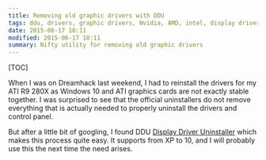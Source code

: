 ```yaml
---
title: Removing old graphic drivers with DDU
tags: ddu, drivers, graphic drivers, Nvidia, AMD, intel, display driver uninstaller
date: 2015-06-17 10:11
modified: 2015-06-17 10:11
summary: Nifty utility for removing old graphic drivers
---
```


[TOC]

When I was on Dreamhack last weekend, I had to reinstall the drivers for my ATI R9 280X as Windows 10 and ATI graphics cards are not exactly stable together. I was surprised to see that the official uninstallers do not remove everything that is actually needed to properly uninstall the drivers and control panel.

But after a little bit of googling, I found DDU [Display Driver Uninstaller](http://www.wagnardmobile.com/DDU/ddudownload.htm) which makes this process quite easy. It supports from XP to 10, and I will probably use this the next time the need arises.
